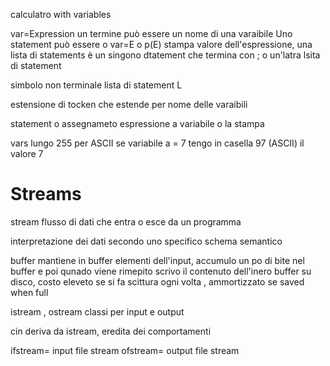 calculatro with variables

var=Expression
un termine può essere un nome di una varaibile
Uno statement può essere o var=E o p(E) stampa valore dell'espressione, 
una lista di statements è un singono dtatement che termina con ; o un'latra lsita di statement

simbolo non terminale lista di statement L

estensione di tocken che estende per nome delle varaibili

statement o assegnameto espressione a variabile 
o la stampa

vars lungo 255 per ASCII se variabile a = 7 tengo in casella 97 (ASCII) il valore 7

# Streams

stream flusso di dati che entra o esce da un programma

interpretazione dei dati secondo uno specifico schema semantico

buffer mantiene in buffer elementi dell'input, 
accumulo un po di bite nel buffer e poi qunado viene rimepito scrivo il contenuto dell'inero buffer su disco, costo eleveto se si fa scittura ogni volta , ammortizzato se saved when full

istream , ostream classi per input e output

cin deriva da istream, eredita dei comportamenti

ifstream= input file stream
ofstream= output file stream


